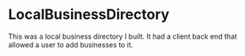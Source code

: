 LocalBusinessDirectory
======================

This was a local business directory I built. It had a client back end that allowed a user to add businesses to it.
